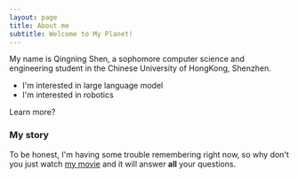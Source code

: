 ```yaml
---
layout: page
title: About me
subtitle: Welcome to My Planet!
---
```


My name is Qingning Shen, a sophomore computer science and engineering student in the Chinese University of HongKong, Shenzhen.

- I'm interested in large language model
- I'm interested in robotics

Learn more?

### My story

To be honest, I'm having some trouble remembering right now, so why don't you just watch [my movie](https://en.wikipedia.org/wiki/The_Princess_Bride_%28film%29) and it will answer **all** your questions.
